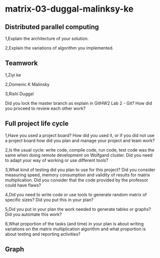 # matrix-03-duggal-malinksy-ke

## **Distributed parallel computing**
1,Explain the architecture of your solution.

2,Explain the variations of algorithm you implemented.

## **Teamwork**
1,Ziyi ke

2,Domenic K Malinsky

3,Rishi Duggal

Did you lock the master branch as explain in GitHW2 Lab 2 - Git? How did you proceed to review each other work?

## **Full project life cycle**
1,Have you used a project board? How did you used it, or if you did not use a project board how did you plan and manage your project and team work?

2,Is the usual cycle: write code, compile code,  run code, test code was the same when doing remote development on Wolfgand cluster. Did you need to adapt your way of working or use different tools?

3,What kind of testing did you plan to use for this project? Did you consider measuring speed, memory consumption and validity of results for matrix multiplication. Did you consider that the code provided by the professor could have flaws?

4,Did you need to write code or use tools to generate random matrix of specific sizes? Did you put this in your plan? 

5,Did you put in your plan the work needed to generate tables or graphs? Did you automate this work?  

6,What proportion of the tasks (and time) in your plan is  about writing variations on the matrix multiplication algorithm and what proportion is about testing and reporting activities?

## **Graph**
